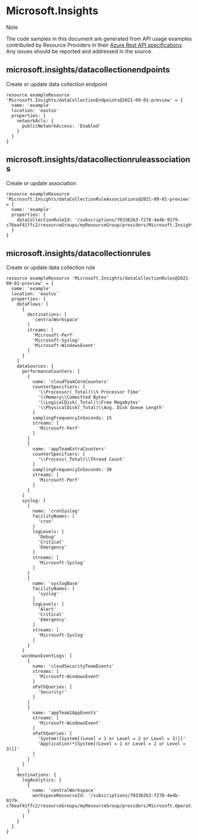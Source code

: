 # Microsoft.Insights
  
> [!NOTE]
> The code samples in this document are generated from API usage examples contributed by Resource Providers in their [Azure Rest API specifications](https://github.com/Azure/azure-rest-api-specs). Any issues should be reported and addressed in the source.


## microsoft.insights/datacollectionendpoints

Create or update data collection endpoint
```bicep
resource exampleResource 'Microsoft.Insights/dataCollectionEndpoints@2021-09-01-preview' = {
  name: 'example'
  location: 'eastus'
  properties: {
    networkAcls: {
      publicNetworkAccess: 'Enabled'
    }
  }
}
```

## microsoft.insights/datacollectionruleassociations

Create or update association
```bicep
resource exampleResource 'Microsoft.Insights/dataCollectionRuleAssociations@2021-09-01-preview' = {
  name: 'example'
  properties: {
    dataCollectionRuleId: '/subscriptions/703362b3-f278-4e4b-9179-c76eaf41ffc2/resourceGroups/myResourceGroup/providers/Microsoft.Insights/dataCollectionRules/myCollectionRule'
  }
}
```

## microsoft.insights/datacollectionrules

Create or update data collection rule
```bicep
resource exampleResource 'Microsoft.Insights/dataCollectionRules@2021-09-01-preview' = {
  name: 'example'
  location: 'eastus'
  properties: {
    dataFlows: [
      {
        destinations: [
          'centralWorkspace'
        ]
        streams: [
          'Microsoft-Perf'
          'Microsoft-Syslog'
          'Microsoft-WindowsEvent'
        ]
      }
    ]
    dataSources: {
      performanceCounters: [
        {
          name: 'cloudTeamCoreCounters'
          counterSpecifiers: [
            '\\Processor(_Total)\\% Processor Time'
            '\\Memory\\Committed Bytes'
            '\\LogicalDisk(_Total)\\Free Megabytes'
            '\\PhysicalDisk(_Total)\\Avg. Disk Queue Length'
          ]
          samplingFrequencyInSeconds: 15
          streams: [
            'Microsoft-Perf'
          ]
        }
        {
          name: 'appTeamExtraCounters'
          counterSpecifiers: [
            '\\Process(_Total)\\Thread Count'
          ]
          samplingFrequencyInSeconds: 30
          streams: [
            'Microsoft-Perf'
          ]
        }
      ]
      syslog: [
        {
          name: 'cronSyslog'
          facilityNames: [
            'cron'
          ]
          logLevels: [
            'Debug'
            'Critical'
            'Emergency'
          ]
          streams: [
            'Microsoft-Syslog'
          ]
        }
        {
          name: 'syslogBase'
          facilityNames: [
            'syslog'
          ]
          logLevels: [
            'Alert'
            'Critical'
            'Emergency'
          ]
          streams: [
            'Microsoft-Syslog'
          ]
        }
      ]
      windowsEventLogs: [
        {
          name: 'cloudSecurityTeamEvents'
          streams: [
            'Microsoft-WindowsEvent'
          ]
          xPathQueries: [
            'Security!'
          ]
        }
        {
          name: 'appTeam1AppEvents'
          streams: [
            'Microsoft-WindowsEvent'
          ]
          xPathQueries: [
            'System![System[(Level = 1 or Level = 2 or Level = 3)]]'
            'Application!*[System[(Level = 1 or Level = 2 or Level = 3)]]'
          ]
        }
      ]
    }
    destinations: {
      logAnalytics: [
        {
          name: 'centralWorkspace'
          workspaceResourceId: '/subscriptions/703362b3-f278-4e4b-9179-c76eaf41ffc2/resourceGroups/myResourceGroup/providers/Microsoft.OperationalInsights/workspaces/centralTeamWorkspace'
        }
      ]
    }
  }
}
```
